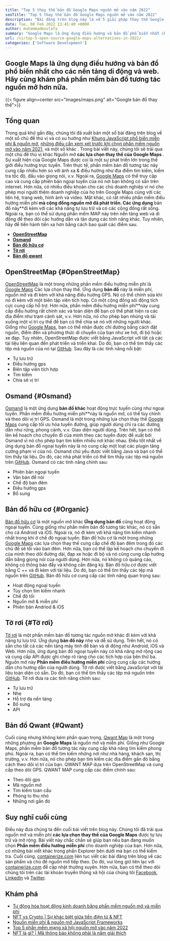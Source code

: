 ```yaml
---
title: "Top 5 thay thế bản đồ Google Maps nguồn mở vào năm 2022" 
seoTitle: "Top 5 thay thế bản đồ Google Maps nguồn mở vào năm 2022" 
description: "Bài đăng trên blog này là về 5 giải pháp thay thế Google Maps Maps nguồn mở hàng đầu. Những phần mềm miễn phí này bao gồm OpenStreetMap, Osmand, bản đồ hữu cơ, tờ rơi và bản đồ Qwant." 
date: Tue, 08 Feb 2022 13:45:40 +0000
author: muhammadmustafa
summary: "Google Maps là ứng dụng điều hướng và bản đồ phổ biến nhất cho các nền tảng di động và web. Hãy khám phá phần mềm bản đồ tương tác nguồn mở hơn nữa." 
url: /vi/top-5-open-source-google-maps-alternatives-in-2022/
categories: ['Software Development']
---
```


## Google Maps là ứng dụng điều hướng và bản đồ phổ biến nhất cho các nền tảng di động và web. Hãy cùng khám phá phần mềm bản đồ tương tác nguồn mở hơn nữa.

{{< figure align=center src="images/maps.png" alt="Google bản đồ thay thế">}}


## Tổng quan
Trong quá khứ gần đây, chúng tôi đã xuất bản một số bài đăng trên blog về một số chủ đề thú vị và có xu hướng như [Khung JavaScript phổ biến miễn phí & nguồn mở][1], [những điều cần xem xét trước khi chọn phần mềm nguồn mở vào năm 2021,][2] và một số khác . Trong bài viết này, chúng tôi sẽ trải qua một chủ đề thú vị khác Nguồn mở  **các lựa chọn thay thế của Google Maps**  . Sự xuất hiện của Google Maps được coi là một sự phát triển lớn trong thế giới điều hướng trực tuyến. Trên thực tế, phần mềm bản đồ tương tác này cung cấp nhiều hơn so với ánh xạ & điều hướng như địa điểm tìm kiếm, kiểm tra tốc độ, đầu vào giọng nói, v.v. Ngoài ra, [Google Maps][3] có thể truy cập cao và cung cấp phiên bản ngoại tuyến của nó nơi bạn không có sẵn trên internet. Hơn nữa, có nhiều điều khoản cho các chủ doanh nghiệp vì nó cho phép mọi người thêm doanh nghiệp của họ trên Google Maps cùng với các liên hệ, trang web, hình ảnh và video.
Mặt khác, có rất nhiều phần mềm điều hướng miễn phí  **mà cộng đồng nguồn mở đã phát triển. Các ứng dụng**  bản đồ này**đi kèm với các khả năng tự lưu trữ và có các cộng đồng rất sống. Ngoài ra, bạn có thể sử dụng phần mềm MAP này trên nền tảng web và di động để theo dõi các hướng dẫn và tận dụng các tính năng khác. Tuy nhiên, hãy để tiến hành tiến xa hơn bằng cách bao quát các điểm sau.
*  **[OpenStreetMap][4]**  
*  **[Osmand][5]**  
*  **[Bản đồ hữu cơ][6]**  
*  **[Tờ rơi][7]**  
*  **[Bản đồ qwant][8]**  

## OpenStreetMap {#OpenStreetMap}

[OpenStreetMap][9] là một trong những phần mềm điều hướng miễn phí là [Google Maps][3] Các lựa chọn thay thế. Ứng dụng  **bản đồ**  này là miễn phí, nguồn mở và đi kèm với khả năng điều hướng GPS. Nó có thể chỉnh sửa khi nó đi kèm với một biên tập viên tích hợp. Có một cộng đồng sôi động tích cực cung cấp hỗ trợ. Hơn nữa, phần mềm điều hướng miễn phí**này cung cấp điều hướng rất chính xác và toàn diện để bạn có thể phát hiện ra các địa điểm như trạm cảnh sát, v.v. Hơn nữa, nó cho phép bạn nhúng và tải xuống một vị trí cụ thể để bạn có thể chia sẻ nó với những người khác. Giống như [Google Maps][3], bạn có thể nhận được chỉ đường bằng cách đặt nguồn, điểm đến và phương thức di chuyển của bạn như xe hơi, đi bộ hoặc xe đạp. Tuy nhiên, OpenStreetMap được viết bằng JavaScript với tất cả các tài liệu liên quan đến phát triển và triển khai. Do đó, bạn có thể tìm thấy các tệp mã nguồn của nó tại [GitHub][10].
Sau đây là các tính năng nổi bật:
  * Tự lưu trữ
  * Điều hướng gps
  * Biên tập viên tích hợp
  * Tìm kiếm
  * Chia sẽ vị trí

## Osmand {#Osmand}

[Osmand][11] là một ứng dụng  **bản đồ khác**  hoạt động trực tuyến cũng như ngoại tuyến. Phần mềm điều hướng miễn phí**này là nguồn mở, có thể tùy chỉnh và theo dõi vị trí GPS. Osmand là một trong những lựa chọn thay thế [Google Maps][3] cung cấp tối ưu hóa tuyến đường, giúp người dùng chỉ ra các đường dẫn như rừng, phong cảnh, v.v. Giao diện người dùng. Trên hết, bạn có thể lên kế hoạch cho chuyến đi của mình theo các tuyến được đề xuất bởi Osmand vì nó cho phép bạn tìm kiếm nhiều nơi khác nhau. Điều tốt nhất về ứng dụng bản đồ ngoại tuyến này là nó cung cấp một loạt các plugin tăng cường phạm vi của nó. Osmand chủ yếu được viết bằng Java và bạn có thể tìm thấy tài liệu. Do đó, các nhà phát triển có thể tìm thấy các tệp mã nguồn trên [GitHub][12].
Osmand có các tính năng chính sau:
  * Phiên bản ngoại tuyến
  * Văn bản để nói
  * Chế độ ban đêm
  * Điều hướng gps
  * Bổ sung

## Bản đồ hữu cơ {#Organic}

[Bản đồ hữu cơ][13] là một nguồn mở khác  **Ứng dụng bản đồ**  cũng hoạt động ngoại tuyến. Cũng giống như phần mềm bản đồ tương tác khác, nó có sẵn cho cả Android và iOS. Ngoài ra, nó đi kèm với khả năng tìm kiếm nhanh nhất trong khi ở chế độ ngoại tuyến. Bản đồ hữu cơ là một trong những [Google Maps][3] các lựa chọn thay thế cung cấp chế độ ban đêm trong đó các chủ đề sẽ tối vào ban đêm. Hơn nữa, bạn có thể lập kế hoạch cho chuyến đi của mình theo dõi đường dài, đạp xe hoặc đi bộ và nó cũng cung cấp hướng dẫn bằng giọng nói của người dùng. Hơn nữa, nó không có quảng cáo, không có thông báo đẩy và không cần đăng ký. Bản đồ hữu cơ được viết bằng C ++ và đi kèm với tài liệu. Do đó, bạn có thể tìm thấy các tệp mã nguồn trên [GitHub][14].
Bản đồ hữu cơ cung cấp các tính năng quan trọng sau:
  * Hoạt động ngoại tuyến
  * Tùy chọn tìm kiếm nhanh
  * Chế độ tối
  * Nguồn mở & miễn phí
  * Phiên bản Andriod & iOS

## Tờ rơi {#Tờ rơi}

[Tờ rơi][15] là một phần mềm bản đồ tương tác nguồn mở khác đi kèm với khả năng tự lưu trữ. Ứng dụng  **bản đồ này** nhẹ và dễ sử dụng. Trên hết, nó có sẵn cho tất cả các nền tảng máy tính để bàn và di động như Android, iOS và Web. Hơn nữa, ứng dụng bản đồ ngoại tuyến này có khả năng mở rộng cao và cung cấp API được ghi chép rõ ràng cho các tích hợp của bên thứ ba. Nguồn mở này **Phần mềm điều hướng miễn phí**  cũng cung cấp các hướng dẫn cho hướng dẫn của người dùng. Tờ rơi được viết bằng JavaScript với tài liệu toàn diện có sẵn. Do đó, bạn có thể tìm thấy các tệp mã nguồn trên [GitHub][16].
Tờ rơi đưa ra các tính năng chính sau:
  * Tự lưu trữ
  * Nhẹ
  * Hỗ trợ đa nền tảng
  * Bổ sung
  * API

## Bản đồ Qwant {#Qwant}

Cuối cùng nhưng không kém phần quan trọng, [Qwant Map][17] là một trong những phương án  **Google Maps**  là nguồn mở và miễn phí. Giống như Google Maps, phần mềm bản đồ tương tác này cung cấp khả năng tìm kiếm phong phú. Ngoài ra, bạn có thể tìm kiếm những nơi như nhà hàng, khách sạn, thị trường, v.v. Hơn nữa, nó cho phép bạn tìm kiếm các địa điểm gần đó bằng cách theo dõi vị trí của bạn. QWANT MAP dựa trên OpenStreetMap và cung cấp theo dõi GPS.
QWANT MAP cung cấp các điểm chính sau:
  * Theo dõi gps
  * Mã nguồn mở
  * Tìm kiếm toàn cầu
  * Phóng to thu nhỏ
  * Những nơi gần đó

## Suy nghĩ cuối cùng
Điều này đưa chúng ta đến cuối bài viết trên blog này. Chúng tôi đã trải qua nguồn mở và miễn phí  **các lựa chọn thay thế của Google Maps** được tự lưu trữ và mở rộng. Bài viết này chắc chắn sẽ giúp bạn nếu bạn đang muốn chọn **Phần mềm điều hướng miễn phí**  cho doanh nghiệp của bạn. Hơn nữa, có những bài viết khác trong phần Explorer bên dưới mà bạn có thể kiểm tra.
Cuối cùng, [containerize.com][18] liên tục viết các bài đăng trên blog về các sản phẩm và chủ đề nguồn mở tiếp theo. Do đó, vui lòng giữ liên lạc với [containerize.com][18] để cập nhật thường xuyên. Hơn nữa, bạn có thể theo dõi chúng tôi trên các tài khoản truyền thông xã hội của chúng tôi [Facebook][19], [LinkedIn][20] và [Twitter][21].

## Khám phá
  * [Tự động hóa hoạt động kinh doanh bằng phần mềm nguồn mở và miễn phí][22]
  * [NFT vs Crypto | Sự khác biệt giữa tiền điện tử & NFT][23]
  * [Nguồn miễn phí & nguồn mở JavaScript Frameworks][1]
  * [Top 5 phần mềm mạng xã hội nguồn mở vào năm 2022][24]
  * [NFT là gì? | Mã thông báo không phải là nấm giải thích][25]



[1]: https://blog.containerize.com/software-development/free-open-source-popular-javascript-frameworks/
[2]: https://blog.containerize.com/cmdb-software/things-to-review-before-opting-open-source-software-in-2021/
[3]: https://www.google.com/maps
[4]: #OpenStreetMap
[5]: #OsmAnd
[6]: #Organic
[7]: #Leaflet
[8]: #Qwant
[9]: https://www.openstreetmap.org/#map=0/79/141
[10]: https://github.com/openstreetmap/iD
[11]: https://osmand.net/
[12]: https://github.com/osmandapp/OsmAnd
[13]: https://organicmaps.app/
[14]: https://github.com/organicmaps/organicmaps
[15]: https://leafletjs.com/
[16]: https://github.com/Leaflet/Leaflet
[17]: https://www.qwant.com/
[18]: https://www.containerize.com/
[19]: https://web.facebook.com/containerize
[20]: https://www.linkedin.com/company/containerize/
[21]: https://twitter.com/containerize_co
[22]: https://blog.containerize.com/blogging/automate-business-operations-using-open-source-software/
[23]: https://blog.containerize.com/blockchain-platforms/nft-vs-crypto-difference-between-cryptocurrency-nft/
[24]: https://blog.containerize.com/social-network-platforms/top-5-open-source-social-networking-software-in-2022/
[25]: https://blog.containerize.com/blockchain-platforms/what-is-nft-non-fungible-tokens-explained/
